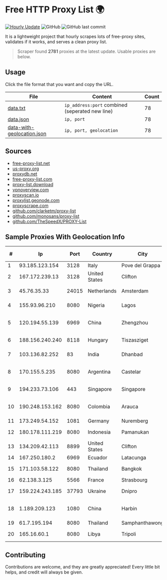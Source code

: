 
# Free HTTP Proxy List 🌍

[![Hourly Update](https://github.com/mertguvencli/http-proxy-list/actions/workflows/main.yml/badge.svg?branch=main)](https://github.com/mertguvencli/http-proxy-list/actions/workflows/main.yml)
![GitHub](https://img.shields.io/github/license/mertguvencli/http-proxy-list)
![GitHub last commit](https://img.shields.io/github/last-commit/mertguvencli/http-proxy-list)

It is a lightweight project that hourly scrapes lots of free-proxy sites, validates if it works, and serves a clean proxy list.


> Scraper found **2781** proxies at the latest update. Usable proxies are below.

## Usage

Click the file format that you want and copy the URL.


|File|Content|Count|
|----|-------|-----|
|[data.txt](https://raw.githubusercontent.com/mertguvencli/http-proxy-list/main/proxy-list/data.txt)|`ip_address:port` combined (seperated new line)|78|
|[data.json](https://raw.githubusercontent.com/mertguvencli/http-proxy-list/main/proxy-list/data.json)|`ip, port`|78|
|[data-with-geolocation.json](https://raw.githubusercontent.com/mertguvencli/http-proxy-list/main/proxy-list/data-with-geolocation.json)|`ip, port, geolocation`|78|

## Sources

* [free-proxy-list.net](https://free-proxy-list.net)
* [us-proxy.org](https://www.us-proxy.org)
* [proxydb.net](http://proxydb.net)
* [free-proxy-list.com](https://free-proxy-list.com/?page=&port=&type%5B%5D=http&type%5B%5D=https&up_time=0&search=Search)
* [proxy-list.download](https://www.proxy-list.download/HTTP)
* [vpnoverview.com](https://vpnoverview.com/privacy/anonymous-browsing/free-proxy-servers)
* [proxyscan.io](https://www.proxyscan.io)
* [proxylist.geonode.com](https://proxylist.geonode.com/api/proxy-list?limit=300&page=1&sort_by=lastChecked&sort_type=desc&protocols=http,https)
* [proxyscrape.com](https://api.proxyscrape.com/v2/?request=displayproxies&protocol=http&timeout=10000&country=all&ssl=all&anonymity=all)
* [github.com/clarketm/proxy-list](https://raw.githubusercontent.com/clarketm/proxy-list/master/proxy-list-raw.txt)
* [github.com/monosans/proxy-list](https://raw.githubusercontent.com/monosans/proxy-list/main/proxies/http.txt)
* [github.com/TheSpeedX/PROXY-List](https://raw.githubusercontent.com/TheSpeedX/PROXY-List/master/http.txt)


## Sample Proxies With Geolocation Info

|#|Ip|Port|Country|City|Internet Service Provider|
|-|--|----|-------|----|-------------------------|
|1|93.185.123.154|3128|Italy|Pove del Grappa|Omegacom S.R.L.S.|
|2|167.172.239.13|3128|United States|Clifton|DigitalOcean, LLC|
|3|45.76.35.33|24015|Netherlands|Amsterdam|The Constant Company|
|4|155.93.96.210|8080|Nigeria|Lagos|Vodacom Business Nigeria|
|5|120.194.55.139|6969|China|Zhengzhou|China Mobile communications corporation|
|6|188.156.240.240|8118|Hungary|Tiszasziget|Magyar Telekom plc.|
|7|103.136.82.252|83|India|Dhanbad|Protoact Digital Network Pvt. Ltd|
|8|170.155.5.235|8080|Argentina|Castelar|Gobernacion de la Provincia de Buenos Aires|
|9|194.233.73.106|443|Singapore|Singapore|Contabo Asia Private Limited|
|10|190.248.153.162|8080|Colombia|Arauca|EPM Telecomunicaciones S.A. E.S.P.|
|11|173.249.54.152|1081|Germany|Nuremberg|Contabo GmbH|
|12|180.178.111.219|8080|Indonesia|Pamanukan|PT Hipernet Indodata|
|13|134.209.42.113|8899|United States|Clifton|DigitalOcean, LLC|
|14|167.250.180.2|6969|Ecuador|Latacunga|Nedetel S.A|
|15|171.103.58.122|8080|Thailand|Bangkok|True Internet Co., Ltd.|
|16|62.138.3.125|5566|France|Strasbourg|Host Europe GmbH|
|17|159.224.243.185|37793|Ukraine|Dnipro|Content Delivery Network LTD|
|18|1.189.209.123|1080|China|Harbin|China Unicom Heilongjiang Province Network|
|19|61.7.195.194|8080|Thailand|Samphanthawong|CAT-ISP|
|20|165.16.60.1|8080|Libya|Tripoli|Aljeel Aljadeed For Technology|



## Contributing

Contributions are welcome, and they are greatly appreciated! Every
little bit helps, and credit will always be given.

